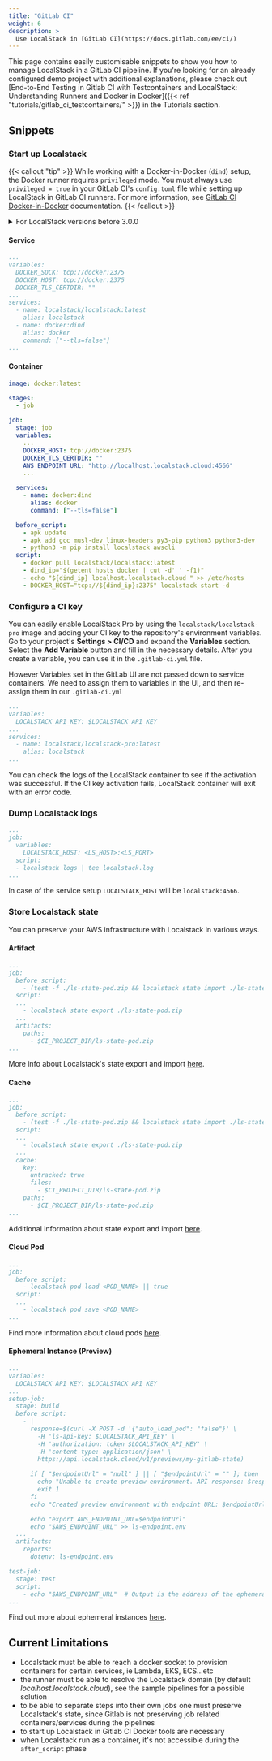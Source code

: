 ```yaml
---
title: "GitLab CI"
weight: 6
description: >
  Use LocalStack in [GitLab CI](https://docs.gitlab.com/ee/ci/)
---
```


This page contains easily customisable snippets to show you how to manage LocalStack in a GitLab CI pipeline. If you're looking 
for an already configured demo project with additional explanations, please check out [End-to-End Testing in Gitlab CI with Testcontainers
and LocalStack: Understanding Runners and Docker in Docker]({{< ref "tutorials/gitlab_ci_testcontainers/" >}}) in the Tutorials section.

## Snippets

### Start up Localstack
{{< callout "tip" >}}
While working with a Docker-in-Docker (`dind`) setup, the Docker runner requires `privileged` mode.
You must always use `privileged = true` in your GitLab CI's `config.toml` file while setting up LocalStack in GitLab CI runners.
For more information, see [GitLab CI Docker-in-Docker](https://docs.gitlab.com/ee/ci/docker/using_docker_build.html#use-docker-in-docker-executor) documentation.
{{< /callout >}}

<details>
<summary>For LocalStack versions before 3.0.0</summary>
Under test>variables, add:<br>
LOCALSTACK_HOSTNAME: localhost.localstack.cloud<br>
HOSTNAME_EXTERNAL: localhost.localstack.cloud.
</details>

#### Service
```yaml
...
variables:
  DOCKER_SOCK: tcp://docker:2375
  DOCKER_HOST: tcp://docker:2375
  DOCKER_TLS_CERTDIR: ""
...
services:
  - name: localstack/localstack:latest
    alias: localstack
  - name: docker:dind
    alias: docker
    command: ["--tls=false"]
...
```

#### Container
```yaml
image: docker:latest

stages:
  - job

job:
  stage: job
  variables:
    ...
    DOCKER_HOST: tcp://docker:2375
    DOCKER_TLS_CERTDIR: ""
    AWS_ENDPOINT_URL: "http://localhost.localstack.cloud:4566"
    ...

  services:
    - name: docker:dind
      alias: docker
      command: ["--tls=false"]

  before_script:
    - apk update
    - apk add gcc musl-dev linux-headers py3-pip python3 python3-dev
    - python3 -m pip install localstack awscli
  script:
    - docker pull localstack/localstack:latest
    - dind_ip="$(getent hosts docker | cut -d' ' -f1)"
    - echo "${dind_ip} localhost.localstack.cloud " >> /etc/hosts
    - DOCKER_HOST="tcp://${dind_ip}:2375" localstack start -d
```

### Configure a CI key
You can easily enable LocalStack Pro by using the `localstack/localstack-pro` image and adding your CI key to the repository's environment variables.
Go to your project's **Settings > CI/CD**  and expand the  **Variables**  section.
Select the **Add Variable** button and fill in the necessary details.
After you create a variable, you can use it in the `.gitlab-ci.yml` file.

However Variables set in the GitLab UI are not passed down to service containers.
We need to assign them to variables in the UI, and then re-assign them in our `.gitlab-ci.yml`

```yaml
...
variables:
  LOCALSTACK_API_KEY: $LOCALSTACK_API_KEY
...
services:
  - name: localstack/localstack-pro:latest
    alias: localstack
...
```
You can check the logs of the LocalStack container to see if the activation was successful.
If the CI key activation fails, LocalStack container will exit with an error code.

### Dump Localstack logs
```yaml
...
job:
  variables:
    LOCALSTACK_HOST: <LS_HOST>:<LS_PORT>
  script:
  - localstack logs | tee localstack.log
... 
```
In case of the service setup `LOCALSTACK_HOST` will be `localstack:4566`.

### Store Localstack state

You can preserve your AWS infrastructure with Localstack in various ways.

#### Artifact
```yaml
...
job:
  before_script:
    - (test -f ./ls-state-pod.zip && localstack state import ./ls-state-pod.zip) || true
  script:
  ...
    - localstack state export ./ls-state-pod.zip
  ...
  artifacts:
    paths:
      - $CI_PROJECT_DIR/ls-state-pod.zip
...
```
More info about Localstack's state export and import [here](/user-guide/state-management/export-import-state/).

#### Cache
```yaml
...
job:
  before_script:
    - (test -f ./ls-state-pod.zip && localstack state import ./ls-state-pod.zip) || true
  script:
  ...
    - localstack state export ./ls-state-pod.zip
  ...
  cache:
    key:
      untracked: true
      files:
        - $CI_PROJECT_DIR/ls-state-pod.zip
    paths:
      - $CI_PROJECT_DIR/ls-state-pod.zip
...
```
Additional information about state export and import [here](/user-guide/state-management/export-import-state/).

#### Cloud Pod
```yaml
...
job:
  before_script:
    - localstack pod load <POD_NAME> || true
  script:
  ...
    - localstack pod save <POD_NAME>
...
```
Find more information about cloud pods [here](/user-guide/state-management/cloud-pods/).

#### Ephemeral Instance (Preview)

```yaml
...
variables:
  LOCALSTACK_API_KEY: $LOCALSTACK_API_KEY
...
setup-job:
  stage: build
  before_script:
    - |
      response=$(curl -X POST -d '{"auto_load_pod": "false"}' \
        -H 'ls-api-key: $LOCALSTACK_API_KEY' \
        -H 'authorization: token $LOCALSTACK_API_KEY' \
        -H 'content-type: application/json' \
        https://api.localstack.cloud/v1/previews/my-gitlab-state)
      
      if [ "$endpointUrl" = "null" ] || [ "$endpointUrl" = "" ]; then
        echo "Unable to create preview environment. API response: $response"
        exit 1
      fi
      echo "Created preview environment with endpoint URL: $endpointUrl"

      echo "export AWS_ENDPOINT_URL=$endpointUrl"
      echo "$AWS_ENDPOINT_URL" >> ls-endpoint.env
  ...
  artifacts:
    reports:
      dotenv: ls-endpoint.env

test-job:
  stage: test
  script:
    - echo "$AWS_ENDPOINT_URL"  # Output is the address of the ephemeral instance
...
```

Find out more about ephemeral instances [here](/user-guide/cloud-sandbox/).

## Current Limitations

- Localstack must be able to reach a docker socket to provision containers for certain services, ie Lambda, EKS, ECS...etc
- the runner must be able to resolve the Localstack domain (by default _localhost.localstack.cloud_), see the sample pipelines for a possible solution
- to be able to separate steps into their own jobs one must preserve Localstack's state, since Gitlab is not preserving job related containers/services during the pipelines
- to start up Localstack in Gitlab CI Docker tools are necessary
- when Localstack run as a container, it's not accessible during the `after_script` phase
